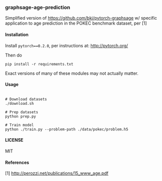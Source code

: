 ### graphsage-age-prediction

Simplified version of https://github.com/bkj/pytorch-graphsage w/ specific application to age prediction in the POKEC benchmark dataset, per [1]

#### Installation

Install `pytorch==0.2.0`, per instructions at: http://pytorch.org/

Then do

```
pip install -r requirements.txt
```

Exact versions of many of these modules may not actually matter.

#### Usage

```

# Download datasets
./download.sh

# Prep datasets
python prep.py

# Train model
python ./train.py --problem-path ./data/pokec/problem.h5

```

#### LICENSE
MIT

#### References

[1] http://perozzi.net/publications/15_www_age.pdf